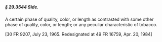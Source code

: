 ##### § 29.3544 Side. #####

A certain phase of quality, color, or length as contrasted with some other phase of quality, color, or length; or any peculiar characteristic of tobacco.

[30 FR 9207, July 23, 1965. Redesignated at 49 FR 16759, Apr. 20, 1984]